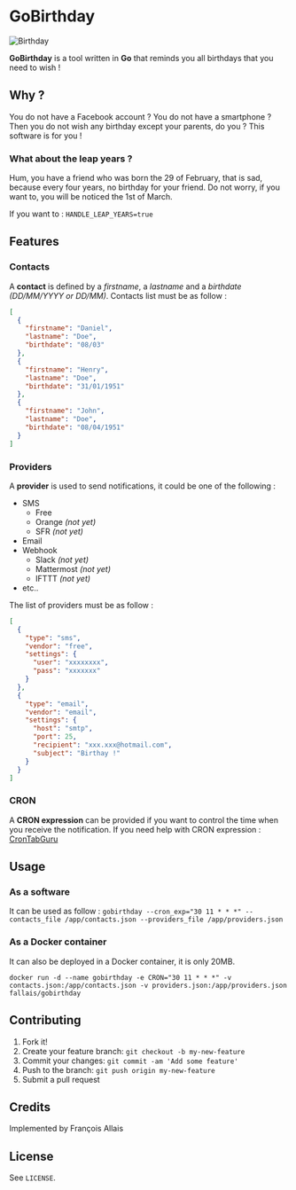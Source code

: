 # GoBirthday

![Birthday](https://github.com/fallais/gobirthday/blob/master/birthday.png)

**GoBirthday** is a tool written in **Go** that reminds you all birthdays that you need to wish !

## Why ?

You do not have a Facebook account ? You do not have a smartphone ? Then you do not wish any birthday except your parents, do you ? This software is for you !

### What about the leap years ?

Hum, you have a friend who was born the 29 of February, that is sad, because every four years, no birthday for your friend. Do not worry, if you want to, you will be noticed the 1st of March.

If you want to : `HANDLE_LEAP_YEARS=true`

## Features

### Contacts

A **contact** is defined by a *firstname*, a *lastname* and a *birthdate (DD/MM/YYYY or DD/MM)*. Contacts list must be as follow :

```json
[
  {
    "firstname": "Daniel",
    "lastname": "Doe",
    "birthdate": "08/03"
  },
  {
    "firstname": "Henry",
    "lastname": "Doe",
    "birthdate": "31/01/1951"
  },
  {
    "firstname": "John",
    "lastname": "Doe",
    "birthdate": "08/04/1951"
  }
]
```

### Providers

A **provider** is used to send notifications, it could be one of the following :

- SMS
  - Free
  - Orange *(not yet)*
  - SFR *(not yet)*
- Email
- Webhook
  - Slack *(not yet)*
  - Mattermost *(not yet)*
  - IFTTT *(not yet)*
- etc..

The list of providers must be as follow :

```json
[
  {
    "type": "sms",
    "vendor": "free",
    "settings": {
      "user": "xxxxxxxx",
      "pass": "xxxxxxx"
    }
  },
  {
    "type": "email",
    "vendor": "email",
    "settings": {
      "host": "smtp",
      "port": 25,
      "recipient": "xxx.xxx@hotmail.com",
      "subject": "Birthay !"
    }
  }
]
```

### CRON

A **CRON expression** can be provided if you want to control the time when you receive the notification. If you need help with CRON expression : [CronTabGuru](https://crontab.guru/)

## Usage

### As a software

It can be used as follow : `gobirthday --cron_exp="30 11 * * *" --contacts_file /app/contacts.json --providers_file /app/providers.json`

### As a Docker container

It can also be deployed in a Docker container, it is only 20MB.

`docker run -d --name gobirthday -e CRON="30 11 * * *" -v contacts.json:/app/contacts.json -v providers.json:/app/providers.json fallais/gobirthday`

## Contributing

1. Fork it!
2. Create your feature branch: `git checkout -b my-new-feature`
3. Commit your changes: `git commit -am 'Add some feature'`
4. Push to the branch: `git push origin my-new-feature`
5. Submit a pull request

## Credits

Implemented by François Allais

## License

See `LICENSE`.
